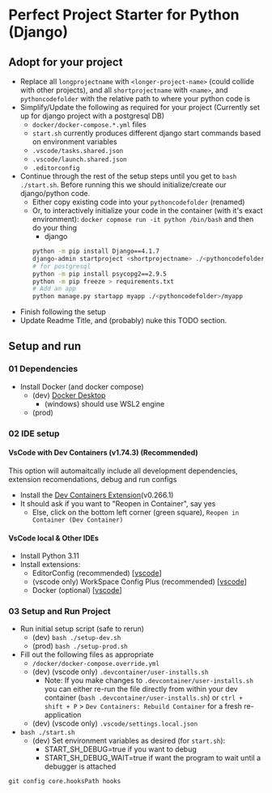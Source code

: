 # Perfect Project Starter for Python (Django)

## Adopt for your project

* Replace all `longprojectname` with `<longer-project-name>` (could collide with other projects), and all `shortprojectname` with `<name>`, and `pythoncodefolder` with the relative path to where your python code is
* Simplify/Update the following as required for your project (Currently set up for django project with a postgresql DB)
    * `docker/docker-compose.*.yml` files
    * `start.sh` currently produces different django start commands based on environment variables
    * `.vscode/tasks.shared.json`
    * `.vscode/launch.shared.json`
    * `.editorconfig`
* Continue through the rest of the setup steps until you get to `bash ./start.sh`. Before running this we should initialize/create our django/python code.
    * Either copy existing code into your `pythoncodefolder` (renamed)
    * Or, to interactively initialize your code in the container (with it's exact environment): `docker copmose run -it python /bin/bash` and then do your thing
        * django
        ```bash
        python -m pip install Django==4.1.7
        django-admin startproject <shortprojectname> ./<pythoncodefolder>
        # for postgresql
        python -m pip install psycopg2==2.9.5
        python -m pip freeze > requirements.txt
        # Add an app
        python manage.py startapp myapp ./<pythoncodefolder>/myapp
        ```
* Finish following the setup
* Update Readme Title, and (probably) nuke this TODO section.

## Setup and run

### 01 Dependencies

* Install Docker (and docker compose)
    * (dev) [Docker Desktop](https://www.docker.com/products/docker-desktop/)
        * (windows) should use WSL2 engine
    * (prod)

### 02 IDE setup

#### VsCode with Dev Containers (v1.74.3) (Recommended)

This option will automaitcally include all development dependencies, extension recomendations, debug and run configs

* Install the [Dev Containers Extension](https://marketplace.visualstudio.com/items?itemName=ms-vscode-remote.remote-containers)(v0.266.1)
* It should ask if you want to "Reopen in Container", say yes
    * Else, click on the bottom left corner (green square), `Reopen in Container (Dev Container)`

#### VsCode local & Other IDEs

* Install Python 3.11
* Install extensions:
    * EditorConfig (recommended) [[vscode](https://marketplace.visualstudio.com/items?itemName=EditorConfig.EditorConfig)]
    * (vscode only) WorkSpace Config Plus (recommended) [[vscode](https://marketplace.visualstudio.com/items?itemName=swellaby.workspace-config-plus)]
    * Docker (optional) [[vscode](https://marketplace.visualstudio.com/items?itemName=ms-azuretools.vscode-docker)]



### 03 Setup and Run Project

* Run initial setup script (safe to rerun)
    * (dev) `bash ./setup-dev.sh`
    * (prod) `bash ./setup-prod.sh`
* Fill out the following files as appropriate
    * `/docker/docker-compose.override.yml`
    * (dev) (vscode only) `.devcontainer/user-installs.sh`
        * Note: If you make changes to `.devcontainer/user-installs.sh` you can either re-run the file directly from within your dev container (`bash .devcontainer/user-installs.sh`) or `ctrl + shift + P` > `Dev Containers: Rebuild Container` for a fresh re-application
    * (dev) (vscode only) `.vscode/settings.local.json`
* `bash ./start.sh`
    * (dev) Set environment variables as desired (for `start.sh`):
        * START_SH_DEBUG=true if you want to debug
        * START_SH_DEBUG_WAIT=true if want the program to wait until a debugger is attached


```
git config core.hooksPath hooks
```


